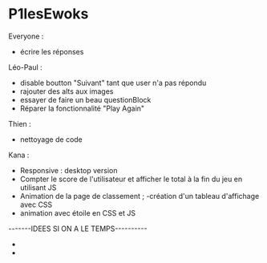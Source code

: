 # P1lesEwoks

Everyone :

- écrire les réponses


Léo-Paul :

- disable boutton "Suivant" tant que user n'a pas répondu
- rajouter des alts aux images
- essayer de faire un beau questionBlock
- Réparer la fonctionnalité "Play Again"

Thien :

- nettoyage de code

Kana :

- Responsive : desktop version
- Compter le score de l'utilisateur et afficher le total à la fin du jeu en utilisant JS 
- Animation de la page de classement ; 
    -création d'un tableau d'affichage avec CSS 
-   animation avec étoile en CSS et JS 


-------IDEES SI ON A LE TEMPS----------

- 
- 

